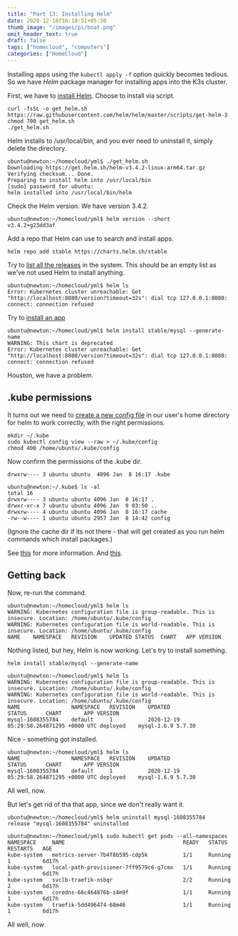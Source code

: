 ```yaml
---
title: "Part 13: Installing Helm"
date: 2020-12-16T16:10:51+05:30
thumb_image: "/images/pi/boat.png"
omit_header_text: true
draft: false
tags: ["homecloud", "computers"]
categories: ["HomeCloud"]
---
```


Installing apps using the `kubectl apply -f` option quickly becomes tedious. So we have *Helm* package manager for installing apps into the K3s cluster. 

First, we have to [install Helm](https://helm.sh/docs/intro/install/). Choose to install via script.

```
curl -fsSL -o get_helm.sh https://raw.githubusercontent.com/helm/helm/master/scripts/get-helm-3
chmod 700 get_helm.sh
./get_helm.sh
```

Helm installs to /usr/local/bin, and you ever need to uninstall it, simply delete the directory.

```
ubuntu@newton:~/homecloud/yml$ ./get_helm.sh 
Downloading https://get.helm.sh/helm-v3.4.2-linux-arm64.tar.gz
Verifying checksum... Done.
Preparing to install helm into /usr/local/bin
[sudo] password for ubuntu: 
helm installed into /usr/local/bin/helm
```

Check the Helm version. We have version 3.4.2. 

```
ubuntu@newton:~/homecloud/yml$ helm version --short
v3.4.2+g23dd3af
```

Add a repo that Helm can use to search and install apps.

```
helm repo add stable https://charts.helm.sh/stable
```

Try to [list all the releases](https://helm.sh/docs/helm/helm_list/) in the system. This should be an empty list as we've not used Helm to install anything. 

```
ubuntu@newton:~/homecloud/yml$ helm ls
Error: Kubernetes cluster unreachable: Get "http://localhost:8080/version?timeout=32s": dial tcp 127.0.0.1:8080: connect: connection refused
```

Try to [install an app](https://helm.sh/docs/intro/quickstart/#initialize-a-helm-chart-repository) 

```
ubuntu@newton:~/homecloud/yml$ helm install stable/mysql --generate-name
WARNING: This chart is deprecated
Error: Kubernetes cluster unreachable: Get "http://localhost:8080/version?timeout=32s": dial tcp 127.0.0.1:8080: connect: connection refused

```

Houston, we have a problem. 

## .kube permissions

It turns out we need to [create a new config file](https://stackoverflow.com/questions/45914420/why-tiller-connect-to-localhost-8080-for-kubernetes-api) in our user's home directory for helm to work correctly, with the right permissions.

```
mkdir ~/.kube
sudo kubectl config view --raw > ~/.kube/config
chmod 400 /home/ubuntu/.kube/config
```

Now confirm the permissions of the .kube dir.

```
drwxrw---- 3 ubuntu ubuntu  4096 Jan  8 16:17 .kube
```

```
ubuntu@newton:~/.kube$ ls -al
total 16
drwxrw---- 3 ubuntu ubuntu 4096 Jan  8 16:17 .
drwxr-xr-x 7 ubuntu ubuntu 4096 Jan  9 03:50 ..
drwxrw---- 4 ubuntu ubuntu 4096 Jan  8 16:17 cache
-rw--w---- 1 ubuntu ubuntu 2957 Jan  8 14:42 config
```

(Ignore the cache dir if its not there - that will get created as you run helm commands which install packages.)

See [this](https://github.com/helm/helm/issues/8776#issuecomment-742607909) for more information. And [this](https://github.com/charmed-kubernetes/bundle/issues/173).

## Getting back

Now, re-run the command.

```
ubuntu@newton:~/homecloud/yml$ helm ls
WARNING: Kubernetes configuration file is group-readable. This is insecure. Location: /home/ubuntu/.kube/config
WARNING: Kubernetes configuration file is world-readable. This is insecure. Location: /home/ubuntu/.kube/config
NAME	NAMESPACE	REVISION	UPDATED	STATUS	CHART	APP VERSION
```

Nothing listed, but hey, Helm is now working. Let's try to install something.

```
helm install stable/mysql --generate-name
```

```
ubuntu@newton:~/homecloud/yml$ helm ls
WARNING: Kubernetes configuration file is group-readable. This is insecure. Location: /home/ubuntu/.kube/config
WARNING: Kubernetes configuration file is world-readable. This is insecure. Location: /home/ubuntu/.kube/config
NAME            	NAMESPACE	REVISION	UPDATED                                	STATUS  	CHART      	APP VERSION
mysql-1608355784	default  	1       	2020-12-19 05:29:58.264871295 +0000 UTC	deployed	mysql-1.6.9	5.7.30 
```

Nice - something got installed. 

```
ubuntu@newton:~/homecloud/yml$ helm ls
NAME            	NAMESPACE	REVISION	UPDATED                                	STATUS  	CHART      	APP VERSION
mysql-1608355784	default  	1       	2020-12-19 05:29:58.264871295 +0000 UTC	deployed	mysql-1.6.9	5.7.30     
```

All well, now.

But let's get rid of tha that app, since we don't really want it. 

```
ubuntu@newton:~/homecloud/yml$ helm uninstall mysql-1608355784
release "mysql-1608355784" uninstalled
```

```
ubuntu@newton:~/homecloud/yml$ sudo kubectl get pods --all-namespaces
NAMESPACE     NAME                                     READY   STATUS      RESTARTS   AGE
kube-system   metrics-server-7b4f8b595-cdp5k           1/1     Running     1          6d17h
kube-system   local-path-provisioner-7ff9579c6-g7cmx   1/1     Running     1          6d17h
kube-system   svclb-traefik-nsbqr                      2/2     Running     2          6d17h
kube-system   coredns-66c464876b-s4m9f                 1/1     Running     1          6d17h
kube-system   traefik-5dd496474-68m46                  1/1     Running     1          6d17h
```

All well, *now*.

